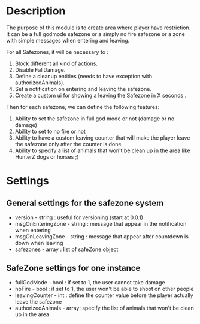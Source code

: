 # Description
The purpose of this module is to create area where player have restriction. It can be a full godmode safezone or a simply no fire safezone or a zone with simple messages when entering and leaving.

For all Safezones, it will be necessary to :
1. Block different all kind of actions.
2. Disable FallDamage.
3. Define a cleanup entities (needs to have exception with authorizedAnimals).
4. Set a notification on entering and leaving the safezone.
5. Create a custom ui for showing a leaving the Safezone in X seconds .

Then for each safezone, we can define the following features:

1. Ability to set the safezone in full god mode or not (damage or no damage)
2. Ability to set to no fire or not 
3. Ability to have a custom leaving counter that will make the player leave the safezone only after the counter is done
4. Ability to specify a list of animals that won't be clean up in the area like HunterZ dogs or horses ;)


# Settings 

## General settings for the safezone system

- version - string : useful for versioning (start at 0.0.1)
- msgOnEnteringZone - string : message that appear in the notification when entering
- msgOnLeavingZone - string : message that appear after countdown is down when leaving
- safezones - array<TraderPlusSafezone> : list of safeZone object

## SafeZone settings for one instance

- fullGodMode - bool : if set to 1, the user cannot take damage
- noFire - bool : if set to 1, the user won't be able to shoot on other people
- leavingCounter - int : define the counter value before the player actually leave the safezone
- authorizedAnimals - array<string>: specify the list of animals that won't be clean up in the area
